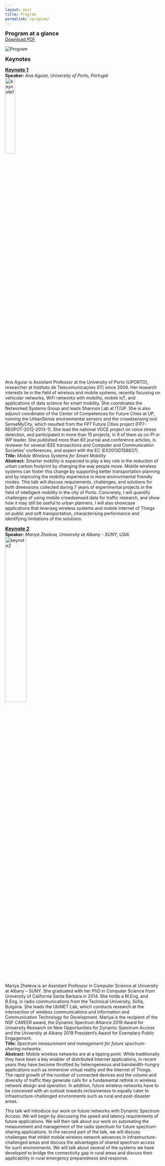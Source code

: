 ```yaml
---
layout: post
title: Program
permalink: /program/
---
```


<strong><font size="4">Program at a glance</font></strong>
<br><a href="/jekyll-uno/program.pdf" target="_blank"> Download PDF </a>

<img src="/jekyll-uno/images/program.png" alt="Program">


<strong><font size="4">Keynotes</font></strong>

<strong><u><font size="3">Keynote 1</font></u></strong>
<br><strong>Speaker:</strong>
<em>Ana Aguiar, University of Porto, Portugal</em><br>
<img src="/jekyll-uno/images/keynote1.jpeg" width="25%" height="25%" alt="keynote1">
<br>Ana Aguiar is Assistant Professor at the University of Porto (UPORTO), researcher at Instituto de Telecomunicações (IT) since 2009. Her research interests lie in the field of wireless and mobile systems, recently focusing on vehicular networks, WiFi networks with mobility, mobile IoT, and applications of data science for smart mobility. She coordinates the Networked Systems Group and leads Shannon Lab at IT/UP. She is also adjunct coordinator of the Center of Competences for Future Cities at UP, running the UrbanSense environmental sensors and the crowdsensing tool SenseMyCity, which resulted from the FP7 Future Cities project (FP7-REGPOT-2012-2013-1). She lead the national VOCE project on voice stress detection, and participated in more than 15 projects, in 9 of them as co-PI or WP leader. She published more than 60 journal and conference articles, is reviewer for several IEEE transactions and Computer and Communication Societies’ conferences, and expert with the EC (EX2013D158837).
<br><strong>Title:</strong>
<em>Mobile Wireless Systems for Smart Mobility</em>
<br><strong>Abstract:</strong> Smarter mobility is expected to play a key role in the reduction of urban carbon footprint by changing the way people move. Mobile wireless systems can foster this change by supporting better transportation planning and by improving the mobility experience in more environmental friendly modes. This talk will discuss requirements, challenges, and solutions for both dimensions collected during 7 years of experimental projects in the field of intelligent mobility in the city of Porto. Concretely, I will quantify challenges of using mobile crowdsensed data for traffic research, and show how it may still be useful to urban planners. I will also showcase applications that leveraeg wireless systems and mobile Internet of Things on public and soft transportation, characterising performance and identifying limitations of the solutions.

<strong><u><font size="3">Keynote 2</font></u></strong>
<br><strong>Speaker:</strong>
<em>Mariya Zheleva, University at Albany - SUNY, USAl</em>
<img src="/jekyll-uno/images/keynote2.jpg" width="37%" height="37%" alt="keynote2">
<br> Mariya Zheleva is an Assistant Professor in Computer Science at University at Albany – SUNY. She graduated with her PhD in Computer Science from University of California Santa Barbara in 2014. She holds a M.Eng. and B.Eng. in radio communications from the Technical University, Sofia, Bulgaria. She leads the UbiNET Lab, which conducts research at the intersection of wireless communications and Information and Communication Technology for Development. Mariya is the recipient of the NSF CAREER award, the Dynamic Spectrum Alliance 2019 Award for University Research on New Opportunities for Dynamic Spectrum Access and the University at Albany 2019 President’s Award for Exemplary Public Engagement.
<br><strong>Title:</strong>
<em>Spectrum measurement and management for future spectrum-sharing networks</em>
<br><strong>Abstract:</strong> Mobile wireless networks are at a tipping point. While traditionally they have been a key enabler of distributed Internet applications, in recent years they have become throttled by heterogeneous and bandwidth-hungry applications such as immersive virtual reality and the Internet of Things. The rapid growth of the number of connected devices and the volume and diversity of traffic they generate calls for a fundamental rethink in wireless network design and operation. In addition, future wireless networks have to be conceived with an outlook towards inclusiveness to equally cater to infrastructure-challenged environments such as rural and post-disaster areas.

This talk will introduce our work on future networks with Dynamic Spectrum Access. We will begin by discussing the speed and latency requirements of future applications. We will then talk about our work on automating the measurement and management of the radio spectrum for future spectrum-sharing applications. In the second part of the talk, we will discuss challenges that inhibit mobile wireless network advances in infrastructure-challenged areas and discuss the advantages of shared spectrum access for such environments. We will talk about several of the systems we have developed to bridge the connectivity gap in rural areas and discuss their applicability in rural emergency preparedness and response.